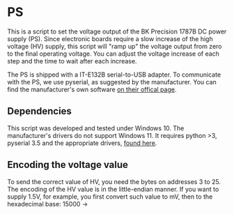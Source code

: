 # PS
This is a script to set the voltage output of the BK Precision 1787B DC power supply (PS).
Since electronic boards require a slow increase of the high voltage (HV) supply, 
this script will "ramp up" the voltage output from zero to the final operating voltage.
You can adjust the voltage increase of each step and the time to wait after each increase. 

The PS is shipped with a IT-E132B serial-to-USB adapter. To communicate with the PS, 
we use pyserial, as suggested by the manufacturer. 
You can find the manufacturer's own software [on their offical page](https://www.bkprecision.com/products/power-supplies/1787B-0-72vdc-0-15a-programmable-dc-supply-w-rs232-interface.html). 

## Dependencies
This script was developed and tested under Windows 10. The manufacturer's drivers do not support Windows 11. 
It requires python >3, pyserial 3.5 and the appropriate drivers, [found here](https://www.bkprecision.com/products/power-supplies/1787B-0-72vdc-0-15a-programmable-dc-supply-w-rs232-interface.html). 

## Encoding the voltage value

To send the correct value of HV, 
you need the bytes on addresses 3 to 25.
The encoding of the HV value is in the little-endian manner.
If you want to supply 1.5V, for example, 
you first convert such value to mV, 
then to the hexadecimal base: 15000 -> 

